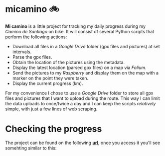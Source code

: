 # micamino 🚲
**Mi camino** is a little project for tracking my daily progress during my *Camino de Santiago* on bike. It will consist of several Python scripts that perform the following actions:

- Download all files in a *Google Drive* folder (gpx files and pictures) at set intervals.
- Parse the gpx files.
- Obtain the location of the pictures using the metadata.
- Display the latest location (parsed gpx files) on a map via *Folium*.
- Send the pictures to my *Raspberry* and display them on the map with a marker on the point they were taken.
- Display the current progress (km).

For my convenience I chose to use a *Google Drive* folder to store all gpx files and pictures that I want to upload during the route. This way I can limit the data uploads to once/twice a day and I can keep the scripts *relatively* simple, with just a few lines of web scraping.

# Checking the progress

The project can be found on the following [**url**](http://www.fresquito.es/micamino/map.html), once you access it you'll see somehting similar to this:


